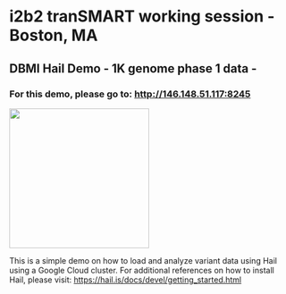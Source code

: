 # i2b2 tranSMART working session - Boston, MA
## DBMI Hail Demo - 1K genome phase 1 data - 
### For this demo, please go to: http://146.148.51.117:8245

<img src="https://hail.is/docs/devel/hail-logo-cropped.png" width= "250px">

This is a simple demo on how to load and analyze variant data using Hail using a Google Cloud cluster.
For additional references on how to install Hail, please visit: https://hail.is/docs/devel/getting_started.html


